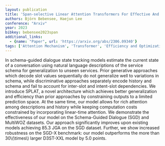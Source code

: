 ```yaml
---
layout: publication
title: 'Span-selective Linear Attention Transformers For Effective And Robust Schema-guided Dialogue State Tracking'
authors: Björn Bebensee, Haejun Lee
conference: "Arxiv"
year: 2023
bibkey: bebensee2023span
additional_links:
  - {name: "Paper", url: 'https://arxiv.org/abs/2306.09340'}
tags: ['Attention Mechanism', 'Transformer', 'Efficiency and Optimization', 'Security', 'Training Techniques', 'Model Architecture', 'Pretraining Methods']
---
```

In schema-guided dialogue state tracking models estimate the current state of
a conversation using natural language descriptions of the service schema for
generalization to unseen services. Prior generative approaches which decode
slot values sequentially do not generalize well to variations in schema, while
discriminative approaches separately encode history and schema and fail to
account for inter-slot and intent-slot dependencies. We introduce SPLAT, a
novel architecture which achieves better generalization and efficiency than
prior approaches by constraining outputs to a limited prediction space. At the
same time, our model allows for rich attention among descriptions and history
while keeping computation costs constrained by incorporating linear-time
attention. We demonstrate the effectiveness of our model on the Schema-Guided
Dialogue (SGD) and MultiWOZ datasets. Our approach significantly improves upon
existing models achieving 85.3 JGA on the SGD dataset. Further, we show
increased robustness on the SGD-X benchmark: our model outperforms the more
than 30\\(\times\\) larger D3ST-XXL model by 5.0 points.
